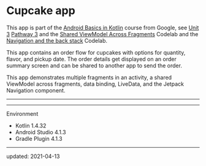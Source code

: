 Cupcake app
===========

This app is part of the [Android Basics in Kotlin] course from Google, see [Unit 3] [Pathway 3] and the [Shared ViewModel Across Fragments] Codelab and the [Navigation and the back stack] Codelab.

This app contains an order flow for cupcakes with options for quantity, flavor, and pickup date. The order details get displayed on an order summary screen and can be shared to another app to send the order.

This app demonstrates multiple fragments in an activity, a shared ViewModel across fragments,
data binding, LiveData, and the Jetpack Navigation component.

----

[Android Basics in Kotlin]: https://developer.android.com/courses/android-basics-kotlin/course
[Unit 3]: https://developer.android.com/courses/android-basics-kotlin/unit-3
[Pathway 3]: https://developer.android.com/courses/pathways/android-basics-kotlin-unit-3-pathway-3
[Shared ViewModel Across Fragments]: https://developer.android.com/codelabs/basic-android-kotlin-training-shared-viewmodel
[Navigation and the back stack]: https://developer.android.com/codelabs/basic-android-kotlin-training-navigation-backstack

----

Environment

- Kotlin 1.4.32
- Android Studio 4.1.3
- Gradle Plugin 4.1.3

----

updated: 2021-04-13